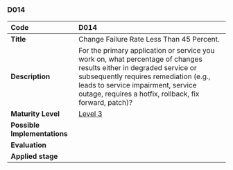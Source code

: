 ### D014

| **Code**           | **D014** |
| :--                | :--      |
| **Title**          | Change Failure Rate Less Than 45 Percent. |
| **Description**    | For the primary application or service you work on, what percentage of changes results either in degraded service or subsequently requires remediation (e.g., leads to service impairment, service outage, requires a hotfix, rollback, fix forward, patch)?  |
| **Maturity Level** | [Level 3](/LEVELS.html#level-3) |
| **Possible Implementations** | |
| **Evaluation**     | |
| **Applied stage**  | |
